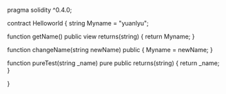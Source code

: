pragma solidity ^0.4.0;

contract Helloworld {
         string Myname = "yuanlyu";
          
 function getName() public view returns(string)
 {
    return Myname;
 }

function changeName(string newName) public
{
    Myname = newName;
}
    
function pureTest(string _name) pure public returns(string)
{
  return _name;      
}


}
